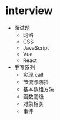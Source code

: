 # interview

- 面试题
  - 网络
  - CSS
  - JavaScript
  - Vue
  - React
- 手写系列
  - 实现 call
  - 节流与防抖
  - 基本数组方法
  - 函数高级
  - 对象相关
  - 事件